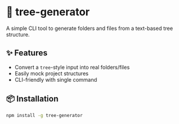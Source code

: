 # 📁 tree-generator

A simple CLI tool to generate folders and files from a text-based tree structure.

## ✨ Features

- Convert a `tree`-style input into real folders/files
- Easily mock project structures
- CLI-friendly with single command

## 📦 Installation

```bash
npm install -g tree-generator
```

